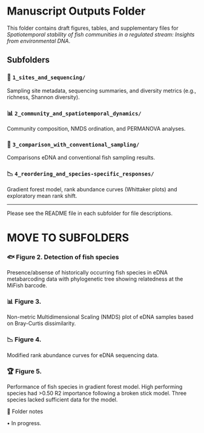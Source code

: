 # Manuscript Outputs Folder

This folder contains draft figures, tables, and supplementary files for *Spatiotemporal stability of fish communities in a regulated stream: Insights from environmental DNA*.

## Subfolders

### 📝 `1_sites_and_sequencing/`
  Sampling site metadata, sequencing summaries, and diversity metrics (e.g., richness, Shannon diversity).

### 📊 `2_community_and_spatiotemporal_dynamics/`
  Community composition, NMDS ordination, and PERMANOVA analyses.

### 🎣 `3_comparison_with_conventional_sampling/`
  Comparisons eDNA and conventional fish sampling results.

### 📉 `4_reordering_and_species-specific_responses/`
  Gradient forest model, rank abundance curves (Whittaker plots) and exploratory mean rank shift.

---

Please see the README file in each subfolder for file descriptions.


# MOVE TO SUBFOLDERS

### 🐟 Figure 2. Detection of fish species
Presence/absense of historically occurring fish species in eDNA metabarcoding data with phylogenetic tree showing relatedness at the MiFish barcode.

### 📊 Figure 3.
Non-metric Multidimensional Scaling (NMDS) plot of eDNA samples based on Bray-Curtis dissimilarity.

### 📉 Figure 4. 
Modified rank abundance curves for eDNA sequencing data.

### 🏆 Figure 5.
Performance of fish species in gradient forest model. High performing species had >0.50 R2 importance following a broken stick model. Three species lacked sufficient data for the model.

📌 Folder notes

• In progress.
